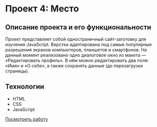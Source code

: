 # Проект 4: Место

## Описание проекта и его функциональности
Проект представляет собой одностраничный сайт-заготовку для изучения JavaScript. Верстка адаптирована под самые популярные разрешения экранов компьютеров, планшетов и смартфонов. На данный момент реализовано одно диалоговое окно из макета — «Редактировать профиль». В нём можно редактировать два поля: «Имя» и «О себе», а также сохранять данные (до перезагрузки страницы).

## Технологии

*	HTML
*	CSS
*	JavaScript


[Посмотреть работу](https://ps-fedorova.github.io/mesto/index.html)
